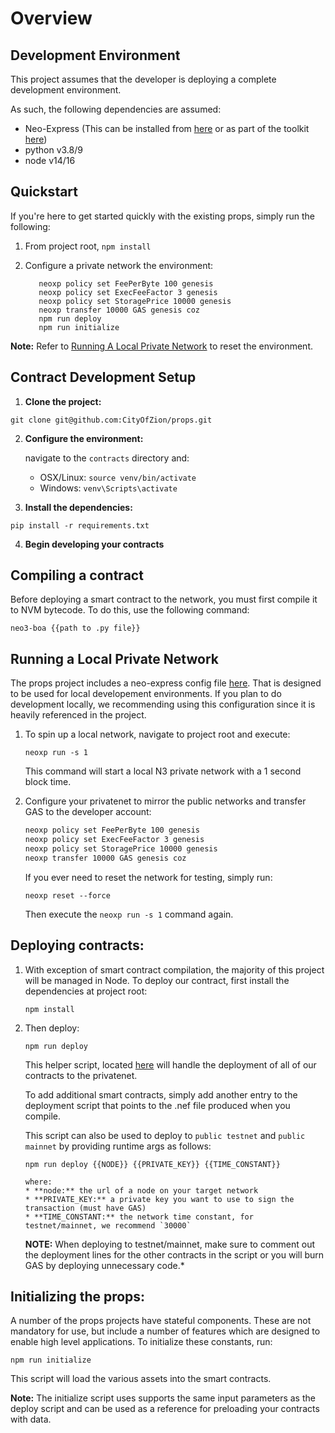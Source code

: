 
# Overview


## Development Environment
This project assumes that the developer is deploying a complete development environment.

As such, the following dependencies are assumed:
* Neo-Express (This can be installed from [here](https://github.com/neo-project/neo-express) or as part of the toolkit [here](https://github.com/neo-project/neo-debugger))
* python v3.8/9
* node v14/16

## Quickstart
If you're here to get started quickly with the existing props, simply run the following:

1. From project root, `npm install`
2. Configure a private network the environment:

   ```
      neoxp policy set FeePerByte 100 genesis
      neoxp policy set ExecFeeFactor 3 genesis
      neoxp policy set StoragePrice 10000 genesis
      neoxp transfer 10000 GAS genesis coz
      npm run deploy
      npm run initialize
   ```

**Note:** Refer to [Running A Local Private Network](#running-a-local-private-network) to reset the environment.


## Contract Development Setup
1. **Clone the project:**

  `git clone git@github.com:CityOfZion/props.git`

2. **Configure the environment:**

    navigate to the `contracts` directory and:

   * OSX/Linux: `source venv/bin/activate`
   * Windows: `venv\Scripts\activate`

3. **Install the dependencies:**

  `pip install -r requirements.txt`

4. **Begin developing your contracts**


## Compiling a contract
Before deploying a smart contract to the network, you must first compile it to NVM bytecode.  To do this, use the following command:

```
neo3-boa {{path to .py file}}
```

## Running a Local Private Network
The props project includes a neo-express config file [here](https://github.com/CityOfZion/props/blob/develop/default.neo-express). That is designed to be used for local developement environments.
If you plan to do development locally, we recommending using this configuration since it is heavily referenced in the project.

1. To spin up a local network, navigate to project root and execute:

   `neoxp run -s 1`

   This command will start a local N3 private network with a 1 second block time.

2. Configure your privatenet to mirror the public networks and transfer GAS to the developer account:

   ```bash
   neoxp policy set FeePerByte 100 genesis
   neoxp policy set ExecFeeFactor 3 genesis
   neoxp policy set StoragePrice 10000 genesis
   neoxp transfer 10000 GAS genesis coz
   ```

   If you ever need to reset the network for testing, simply run:

   `neoxp reset --force`

   Then execute the `neoxp run -s 1` command again.


## Deploying contracts:

1. With exception of smart contract compilation, the majority of this project will be managed in Node.  To deploy our contract, first install the dependencies at project root:

   `npm install`

2. Then deploy:

   `npm run deploy`

   This helper script, located [here](https://github.com/CityOfZion/props/blob/develop/scripts/deploy.js) will handle the deployment of all of our contracts to the privatenet.

   To add additional smart contracts, simply add another entry to the deployment script that points to the .nef file produced when you compile.

   This script can also be used to deploy to `public testnet` and `public mainnet` by providing runtime args as follows:

   `npm run deploy {{NODE}} {{PRIVATE_KEY}} {{TIME_CONSTANT}}`

      ```
      where:
      * **node:** the url of a node on your target network
      * **PRIVATE_KEY:** a private key you want to use to sign the transaction (must have GAS)
      * **TIME_CONSTANT:** the network time constant, for testnet/mainnet, we recommend `30000`
      ```
   **NOTE:** When deploying to testnet/mainnet, make sure to comment out the deployment lines for the other contracts in the script or you will burn GAS by deploying unnecessary code.*

## Initializing the props:

  A number of the props projects have stateful components.  These are not mandatory for use, but include a number of features which are designed to enable high level applications.  To initialize these constants, run:

  `npm run initialize`

  This script will load the various assets into the smart contracts.

  **Note:** The initialize script uses supports the same input parameters as the deploy script and can be used as a reference for preloading your contracts with data.

